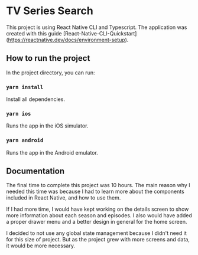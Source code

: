 # TV Series Search

This project is using React Native CLI and Typescript.
The application was created with this guide [React-Native-CLI-Quickstart]
(https://reactnative.dev/docs/environment-setup).


## How to run the project

In the project directory, you can run:

### `yarn install`

Install all dependencies.

### `yarn ios`

Runs the app in the iOS simulator.

### `yarn android`

Runs the app in the Android emulator.


## Documentation

The final time to complete this project was 10 hours. The main reason why I needed this time was because I had to learn more about the components included in React Native, and how to use them.

If I had more time, I would have kept working on the details screen to show more information about each season and episodes.
I also would have added a proper drawer menu and a better design in general for the home screen.

I decided to not use any global state management because I didn't need it for this size of project.
But as the project grew with more screens and data, it would be more necessary.
